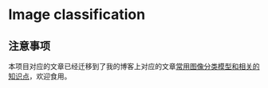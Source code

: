 # Image classification
## 注意事项
本项目对应的文章已经迁移到了我的博客上对应的文章[常用图像分类模型和相关的知识点](https://stanleylsx.github.io/2020/05/12/%E5%B8%B8%E7%94%A8%E5%9B%BE%E5%83%8F%E5%88%86%E7%B1%BB%E6%A8%A1%E5%9E%8B%E5%92%8C%E7%9B%B8%E5%85%B3%E7%9A%84%E7%9F%A5%E8%AF%86%E7%82%B9/)，欢迎食用。
